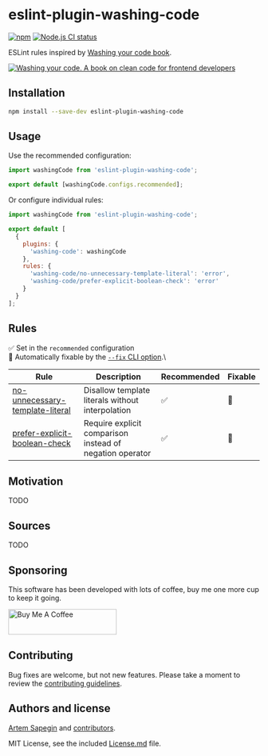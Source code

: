 # eslint-plugin-washing-code

[![npm](https://img.shields.io/npm/v/eslint-plugin-washing-code.svg)](https://www.npmjs.com/package/eslint-plugin-washing-code) [![Node.js CI status](https://github.com/sapegin/eslint-plugin-washing-code/workflows/Node.js%20CI/badge.svg)](https://github.com/sapegin/eslint-plugin-washing-code/actions)

ESLint rules inspired by [Washing your code book](https://sapegin.me/book/).

[![Washing your code. A book on clean code for frontend developers](https://sapegin.me/images/washing-code-github.jpg)](https://sapegin.me/book/)

## Installation

```bash
npm install --save-dev eslint-plugin-washing-code
```

## Usage

Use the recommended configuration:

```js
import washingCode from 'eslint-plugin-washing-code';

export default [washingCode.configs.recommended];
```

Or configure individual rules:

```js
import washingCode from 'eslint-plugin-washing-code';

export default [
  {
    plugins: {
      'washing-code': washingCode
    },
    rules: {
      'washing-code/no-unnecessary-template-literal': 'error',
      'washing-code/prefer-explicit-boolean-check': 'error'
    }
  }
];
```

## Rules

✅ Set in the `recommended` configuration\
🔧 Automatically fixable by the [`--fix` CLI option](https://eslint.org/docs/user-guide/command-line-interface#--fix).\

| Rule | Description | Recommended | Fixable |
| --- | --- | --- | --- |
| [no-unnecessary-template-literal](docs/rules/no-unnecessary-template-literal.md) | Disallow template literals without interpolation | ✅ | 🔧 |
| [prefer-explicit-boolean-check](docs/rules/prefer-explicit-boolean-check.md) | Require explicit comparison instead of negation operator | ✅ | 🔧 |

## Motivation

TODO

## Sources

TODO

## Sponsoring

This software has been developed with lots of coffee, buy me one more cup to keep it going.

<a href="https://www.buymeacoffee.com/sapegin" target="_blank"><img src="https://cdn.buymeacoffee.com/buttons/lato-orange.png" alt="Buy Me A Coffee" height="51" width="217"></a>

## Contributing

Bug fixes are welcome, but not new features. Please take a moment to review the [contributing guidelines](Contributing.md).

## Authors and license

[Artem Sapegin](https://sapegin.me) and [contributors](https://github.com/sapegin/eslint-plugin-washing-code/graphs/contributors).

MIT License, see the included [License.md](License.md) file.

